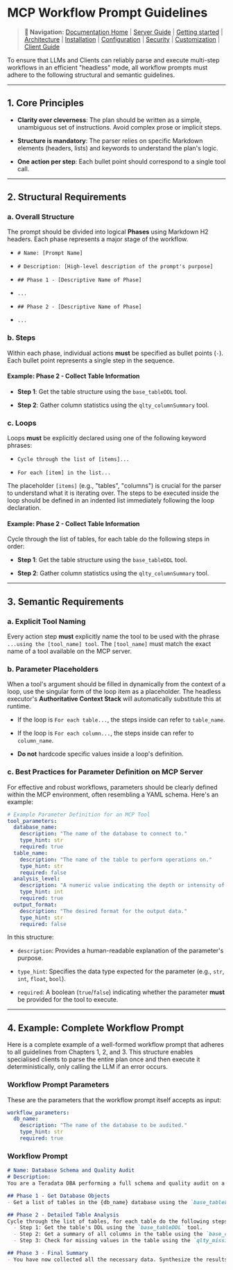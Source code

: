 # MCP Workflow Prompt Guidelines

> **📍 Navigation:** [Documentation Home](../README.md) | [Server Guide](../README.md#-server-guide) | [Getting started](../server_guide/GETTING_STARTED.md) | [Architecture](../server_guide/ARCHITECTURE.md) | [Installation](../server_guide/INSTALLATION.md) | [Configuration](../server_guide/CONFIGURATION.md) | [Security](../server_guide/SECURITY.md) | [Customization](../server_guide/CUSTOMIZING.md) | [Client Guide](../client_guide/CLIENT_GUIDE.md)

To ensure that LLMs and Clients can reliably parse and execute multi-step workflows in an efficient "headless" mode, all workflow prompts must adhere to the following structural and semantic guidelines.

---

## 1. Core Principles

* **Clarity over cleverness**: The plan should be written as a simple, unambiguous set of instructions. Avoid complex prose or implicit steps.

* **Structure is mandatory**: The parser relies on specific Markdown elements (headers, lists) and keywords to understand the plan's logic.

* **One action per step**: Each bullet point should correspond to a single tool call.

---

## 2. Structural Requirements

### a. Overall Structure

The prompt should be divided into logical **Phases** using Markdown H2 headers. Each phase represents a major stage of the workflow.

* `# Name: [Prompt Name]`

* `# Description: [High-level description of the prompt's purpose]`

* `## Phase 1 - [Descriptive Name of Phase]`

* `...`

* `## Phase 2 - [Descriptive Name of Phase]`

* `...`

### b. Steps

Within each phase, individual actions **must** be specified as bullet points (`-`). Each bullet point represents a single step in the sequence.

#### Example: Phase 2 - Collect Table Information

* **Step 1**: Get the table structure using the `base_tableDDL` tool.

* **Step 2**: Gather column statistics using the `qlty_columnSummary` tool.

### c. Loops

Loops **must** be explicitly declared using one of the following keyword phrases:

* `Cycle through the list of [items]...`

* `For each [item] in the list...`

The placeholder `[items]` (e.g., "tables", "columns") is crucial for the parser to understand what it is iterating over. The steps to be executed inside the loop should be defined in an indented list immediately following the loop declaration.

#### Example: Phase 2 - Collect Table Information

Cycle through the list of tables, for each table do the following steps in order:

* **Step 1**: Get the table structure using the `base_tableDDL` tool.

* **Step 2**: Gather column statistics using the `qlty_columnSummary` tool.

---

## 3. Semantic Requirements

### a. Explicit Tool Naming

Every action step **must** explicitly name the tool to be used with the phrase `...using the [tool_name] tool`. The `[tool_name]` must match the exact name of a tool available on the MCP server.

### b. Parameter Placeholders

When a tool's argument should be filled in dynamically from the context of a loop, use the singular form of the loop item as a placeholder. The headless executor's **Authoritative Context Stack** will automatically substitute this at runtime.

* If the loop is `For each table...`, the steps inside can refer to `table_name`.

* If the loop is `For each column...`, the steps inside can refer to `column_name`.

* **Do not** hardcode specific values inside a loop's definition.

### c. Best Practices for Parameter Definition on MCP Server

For effective and robust workflows, parameters should be clearly defined within the MCP environment, often resembling a YAML schema. Here's an example:

```yaml
# Example Parameter Definition for an MCP Tool
tool_parameters:
  database_name:
    description: "The name of the database to connect to."
    type_hint: str
    required: true
  table_name:
    description: "The name of the table to perform operations on."
    type_hint: str
    required: false 
  analysis_level:
    description: "A numeric value indicating the depth or intensity of the analysis (e.g., 1 for basic, 5 for comprehensive)."
    type_hint: int 
    required: true
  output_format:
    description: "The desired format for the output data."
    type_hint: str
    required: false
```

In this structure:

* `description`: Provides a human-readable explanation of the parameter's purpose.

* `type_hint`: Specifies the data type expected for the parameter (e.g., `str`, `int`, `float`, `bool`).

* `required`: A boolean (`true`/`false`) indicating whether the parameter **must** be provided for the tool to execute.

---

## 4. Example: Complete Workflow Prompt

Here is a complete example of a well-formed workflow prompt that adheres to all guidelines from Chapters 1, 2, and 3. This structure enables specialised clients to parse the entire plan once and then execute it deterministically, only calling the LLM if an error occurs.

### Workflow Prompt Parameters

These are the parameters that the workflow prompt itself accepts as input:

```yaml
workflow_parameters:
  db_name:
    description: "The name of the database to be audited."
    type_hint: str
    required: true
```

### Workflow Prompt

```markdown
# Name: Database Schema and Quality Audit
# Description:
You are a Teradata DBA performing a full schema and quality audit on a given database.

## Phase 1 - Get Database Objects
- Get a list of tables in the {db_name} database using the `base_tableList` tool.

## Phase 2 - Detailed Table Analysis
Cycle through the list of tables, for each table do the following steps in order:
  - Step 1: Get the table's DDL using the `base_tableDDL` tool.
  - Step 2: Get a summary of all columns in the table using the `base_columnDescription` tool.
  - Step 3: Check for missing values in the table using the `qlty_missingValues` tool.

## Phase 3 - Final Summary
- You have now collected all the necessary data. Synthesize the results to provide a final report.
